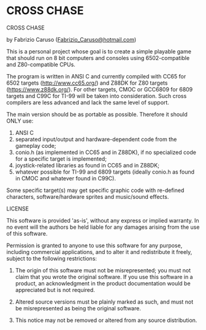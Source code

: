 # CROSS CHASE
CROSS CHASE

by Fabrizio Caruso (Fabrizio_Caruso@hotmail.com)

This is a personal project whose goal is to create a simple playable game that should run
on 8 bit computers and consoles using 6502-compatible and Z80-compatible CPUs.

The program is written in ANSI C and currently compiled with CC65 for 6502 targets (http://www.cc65.org/) and Z88DK for Z80 targets (https://www.z88dk.org/).
For other targets, CMOC or GCC6809 for 6809 targets and C99C for TI-99 will be taken into consideration. Such cross compilers are less advanced and lack the same level of support. 

The main version should be as portable as possible.
Therefore it should ONLY use:
1. ANSI C
2. separated input/output and hardware-dependent code from the gameplay code;
3. conio.h (as implemented in CC65 and in Z88DK), if no specialized code for a specific target is implemented;
4. joystick-related libraries as found in CC65 and in Z88DK;
5. whatever possible for TI-99 and 6809 targets (ideally conio.h as found in CMOC and whatever found in C99C).

Some specific target(s) may get specific graphic code with re-defined characters, software/hardware sprites and music/sound effects.

LICENSE

This software is provided 'as-is', without any express or implied warranty.
In no event will the authors be held liable for any damages arising from
the use of this software.

Permission is granted to anyone to use this software for any purpose,
including commercial applications, and to alter it and redistribute it
freely, subject to the following restrictions:

1. The origin of this software must not be misrepresented; you must not
claim that you wrote the original software. If you use this software in
a product, an acknowledgment in the product documentation would be
appreciated but is not required.

2. Altered source versions must be plainly marked as such, and must not
be misrepresented as being the original software.

3. This notice may not be removed or altered from any source distribution.
